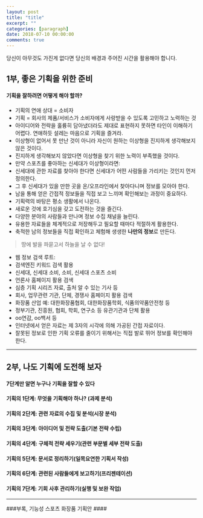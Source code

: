 ```yaml
---
layout: post
title: "title"
excerpt: ""
categories: [paragraph]
date: 2018-07-10 00:00:00
comments: true
---
```


당신이 아무것도 가진게 없다면 당신의 배경과 주어진 시간을 활용해야 합니다.

## 1부, 좋은 기획을 위한 준비

#### 기획을 잘하려면 어떻게 해야 할까?

-	기획의 연애 상대 = 소비자
-	기획 = 회사의 제품/서비스가 소비자에게 사랑받을 수 있도록 고민하고 노력하는 것
-	아이디어와 전략을 훌륭히 담아냈더라도 제대로 표현하지 못하면 타인이 이해하기 어렵다. 연애하듯 설레는 마음으로 기획을 즐겨라.  
-	이상형이 없어서 못 만난 것이 아니라 자신이 원하는 이상형을 진지하게 생각해보지 않은 것이다.  
-	진지하게 생각해보지 않았다면 이상형을 찾기 위한 노력이 부족했을 것이다.  
-	만약 스포츠를 좋아하는 신세대가 이상형이라면:  
-	신세대에 관한 자료를 찾아야 한다면 신세대가 어떤 사람들을 가리키는 것인지 먼저 정의한다.  
-	그 후 신세대가 있을 만한 곳을 온/오프라인에서 찾아다니며 정보를 모아야 한다.  
-	남을 통해 얻은 간접적 정보들을 직접 보고 느끼며 확인해보는 과정이 중요하다.  
-	기획력의 바탕은 평소 생활에서 나온다.  
-	새로운 것에 호기심을 갖고 도전하는 것을 즐긴다.  
-	다양한 분야의 사람들과 만나며 정보 수집 채널을 늘린다.  
-	유용한 자료들을 체계적으로 저장해두고 필요할 때마다 적절하게 활용한다.  
-	축적한 남의 정보들을 직접 확인하고 체험해 생생한 **나만의 정보**로 만든다.

> 땅에 발을 파묻고서 하늘을 날 수 없다!

-	웹 정보 검색 루트:
-	검색엔진 키워드 검색 활용
-	신세대, 신세대 소비, 소비, 신세대 스포츠 소비
-	언론사 홈페이지 활용 검색
-	심층 기획 시리즈 자료, 출처 알 수 있는 기사 등
-	회사, 업무관련 기관, 단체, 경쟁사 홈페이지 활용 검색
-	화장품 산업 예: 대한화장품협회, 대한화장품학회, 식품의약품안전청 등
-	정부기관, 진흥원, 협회, 학회, 연구소 등 유관기관과 단체 활용
-	oo연감, oo백서 등
-	인터넷에서 얻은 자료는 제 3자의 시각에 의해 가공된 간접 자료이다.
-	잘못된 정보로 인한 기획 오류를 줄이기 위해서는 직접 발로 뛰어 정보를 확인해야 한다.

---

## 2부, 나도 기획에 도전해 보자

#### 7단계만 알면 누구나 기획을 잘할 수 있다


#### 기획의 1단계: 무엇을 기획해야 하나? (과제 분석)

#### 기획의 2단계: 관련 자료의 수집 및 분석(시장 분석)

#### 기획의 3단계: 아이디어 및 전략 도출(기본 전략 수립)

#### 기획의 4단계: 구체적 전략 세우기(관련 부문별 세부 전략 도출)

#### 기획의 5단계: 문서로 정리하기(일목요연한 기획서 작성)

#### 기획의 6단계: 관련된 사람들에게 보고하기(프리젠테이션)

#### 기획의 7단계: 기회 사후 관리하기(실행 및 보완 작업)

---

###부록, 기능성 스포츠 화장품 기획안 ####

